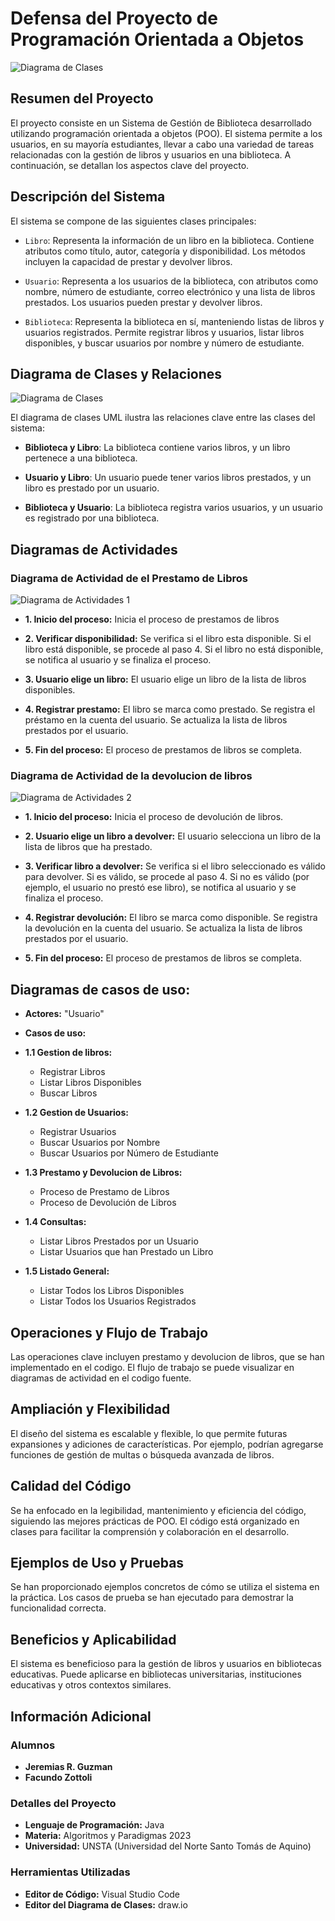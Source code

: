# Defensa del Proyecto de Programación Orientada a Objetos

![Diagrama de Clases](JAVAPOO.png)

## Resumen del Proyecto

El proyecto consiste en un Sistema de Gestión de Biblioteca desarrollado utilizando programación orientada a objetos (POO). El sistema permite a los usuarios, en su mayoría estudiantes, llevar a cabo una variedad de tareas relacionadas con la gestión de libros y usuarios en una biblioteca. A continuación, se detallan los aspectos clave del proyecto.

## Descripción del Sistema

El sistema se compone de las siguientes clases principales:

- `Libro`: Representa la información de un libro en la biblioteca. Contiene atributos como título, autor, categoría y disponibilidad. Los métodos incluyen la capacidad de prestar y devolver libros.

- `Usuario`: Representa a los usuarios de la biblioteca, con atributos como nombre, número de estudiante, correo electrónico y una lista de libros prestados. Los usuarios pueden prestar y devolver libros.

- `Biblioteca`: Representa la biblioteca en sí, manteniendo listas de libros y usuarios registrados. Permite registrar libros y usuarios, listar libros disponibles, y buscar usuarios por nombre y número de estudiante.

## Diagrama de Clases y Relaciones

![Diagrama de Clases](UML.png)

El diagrama de clases UML ilustra las relaciones clave entre las clases del sistema:

- **Biblioteca y Libro**: La biblioteca contiene varios libros, y un libro pertenece a una biblioteca.

- **Usuario y Libro**: Un usuario puede tener varios libros prestados, y un libro es prestado por un usuario.

- **Biblioteca y Usuario**: La biblioteca registra varios usuarios, y un usuario es registrado por una biblioteca.

## Diagramas de Actividades

### Diagrama de Actividad de el Prestamo de Libros
![Diagrama de Actividades 1](DDA1.png)

- **1. Inicio del proceso:** Inicia el proceso de prestamos de libros

- **2. Verificar disponibilidad:** Se verifica si el libro esta disponible. Si el libro está disponible, se procede al paso 4. Si el libro no está disponible, se notifica al usuario y se finaliza el proceso.

- **3. Usuario elige un libro:** El usuario elige un libro de la lista de libros disponibles.

- **4. Registrar prestamo:** El libro se marca como prestado. Se registra el préstamo en la cuenta del usuario. Se actualiza la lista de libros prestados por el usuario.

- **5. Fin del proceso:** El proceso de prestamos de libros se completa.

### Diagrama de Actividad de la devolucion de libros
![Diagrama de Actividades 2](DDA2.png)

- **1. Inicio del proceso:** Inicia el proceso de devolución de libros.

- **2. Usuario elige un libro a devolver:** El usuario selecciona un libro de la lista de libros que ha prestado.

- **3. Verificar libro a devolver:** Se verifica si el libro seleccionado es válido para devolver. Si es válido, se procede al paso 4. Si no es válido (por ejemplo, el usuario no prestó ese libro), se notifica al usuario y se finaliza el proceso.

- **4. Registrar devolución:** El libro se marca como disponible. Se registra la devolución en la cuenta del usuario. Se actualiza la lista de libros prestados por el usuario.

- **5. Fin del proceso:** El proceso de prestamos de libros se completa.

## Diagramas de casos de uso:

- **Actores:** "Usuario"
- **Casos de uso:**

- **1.1 Gestion de libros:**
    * Registrar Libros
    * Listar Libros Disponibles
    * Buscar Libros

- **1.2 Gestion de Usuarios:**
    * Registrar Usuarios
    * Buscar Usuarios por Nombre
    * Buscar Usuarios por Número de Estudiante

- **1.3 Prestamo y Devolucion de Libros:**
    * Proceso de Prestamo de Libros
    * Proceso de Devolución de Libros

- **1.4 Consultas:**
    * Listar Libros Prestados por un Usuario
    * Listar Usuarios que han Prestado un Libro

- **1.5 Listado General:**
    * Listar Todos los Libros Disponibles
    * Listar Todos los Usuarios Registrados

## Operaciones y Flujo de Trabajo

Las operaciones clave incluyen prestamo y devolucion de libros, que se han implementado en el codigo. El flujo de trabajo se puede visualizar en diagramas de actividad en el codigo fuente.

## Ampliación y Flexibilidad

El diseño del sistema es escalable y flexible, lo que permite futuras expansiones y adiciones de características. Por ejemplo, podrían agregarse funciones de gestión de multas o búsqueda avanzada de libros.

## Calidad del Código

Se ha enfocado en la legibilidad, mantenimiento y eficiencia del código, siguiendo las mejores prácticas de POO. El código está organizado en clases para facilitar la comprensión y colaboración en el desarrollo.

## Ejemplos de Uso y Pruebas

Se han proporcionado ejemplos concretos de cómo se utiliza el sistema en la práctica. Los casos de prueba se han ejecutado para demostrar la funcionalidad correcta.

## Beneficios y Aplicabilidad

El sistema es beneficioso para la gestión de libros y usuarios en bibliotecas educativas. Puede aplicarse en bibliotecas universitarias, instituciones educativas y otros contextos similares.

## Información Adicional

### Alumnos
- **Jeremias R. Guzman**
- **Facundo Zottoli**

### Detalles del Proyecto
- **Lenguaje de Programación:** Java
- **Materia:** Algoritmos y Paradigmas 2023
- **Universidad:** UNSTA (Universidad del Norte Santo Tomás de Aquino)

### Herramientas Utilizadas
- **Editor de Código:** Visual Studio Code
- **Editor del Diagrama de Clases:** draw.io

